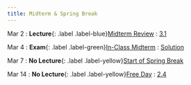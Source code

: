 ```yaml
---
title: Midterm & Spring Break
---
```


Mar 2
: **Lecture**{: .label .label-blue}[Midterm Review](#)
  : [3.1](#)

Mar 4
: **Exam**{: .label .label-green}[In-Class Midterm](#)
  : [Solution](#)

Mar 7
: **No Lecture**{: .label .label-yellow}[Start of Spring Break](#)

Mar 14
: **No Lecture**{: .label .label-yellow}[Free Day](#)
  : [2.4](#)
